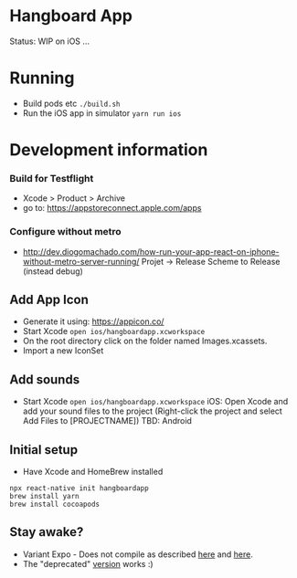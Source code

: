 # Hangboard App
Status: WIP on iOS ...

# Running
+ Build pods etc `./build.sh`
+ Run the iOS app in simulator `yarn run ios`

# Development information


### Build for Testflight
+ Xcode > Product > Archive
+ go to: https://appstoreconnect.apple.com/apps

### Configure without metro
+ http://dev.diogomachado.com/how-run-your-app-react-on-iphone-without-metro-server-running/
Projet -> Release Scheme to Release (instead debug)


## Add App Icon
+ Generate it using: https://appicon.co/
+ Start Xcode `open ios/hangboardapp.xcworkspace`
+ On the root directory click on the folder named Images.xcassets.
+ Import a new IconSet 

## Add sounds
+ Start Xcode `open ios/hangboardapp.xcworkspace`
iOS: Open Xcode and add your sound files to the project (Right-click the project and select Add Files to [PROJECTNAME])
TBD: Android

## Initial setup
+ Have Xcode and HomeBrew installed
```
npx react-native init hangboardapp
brew install yarn
brew install cocoapods
```

## Stay awake? 
+ Variant Expo - Does not compile as described [here](https://docs.expo.io/bare/installing-unimodules/) and [here](https://www.npmjs.com/package/expo-keep-awake).
+ The "deprecated" [version](https://github.com/corbt/react-native-keep-awake#readme) works :) 